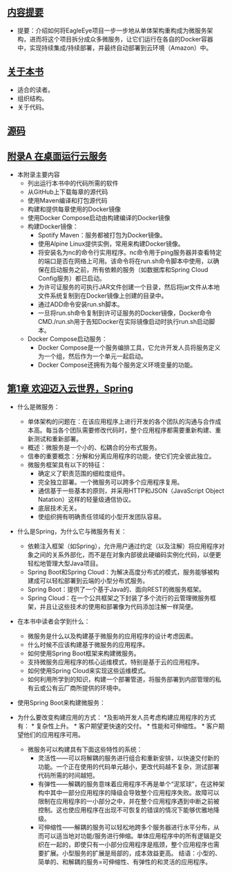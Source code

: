 

## [内容提要](docs/内容提要.md "内容提要")
* 提要：介绍如何将EagleEye项目一步一步地从单体架构重构成为微服务架构，进而将这个项目拆分成众多微服务，让它们运行在各自的Docker容器中，实现持续集成/持续部署，并最终自动部署到云环境（Amazon）中。


## [关于本书](docs/关于本书.md "关于本书")
* 适合的读者。
* 组织结构。
* 关于代码。

## [源码](docs/源码.md "源码")


## [附录A 在桌面运行云服务](docs/附录A%20在桌面运行云服务.md "附录A 在桌面运行云服务")
* 本附录主要内容
    * 列出运行本书中的代码所需的软件
    * 从GitHub上下载每章的源代码
    * 使用Maven编译和打包源代码
    * 构建和提供每章使用的Docker镜像
    * 使用Docker Compose启动由构建编译的Docker镜像
    * 构建Docker镜像：
        * Spotify Maven：服务都被打包为Docker镜像。
        * 使用Alpine Linux提供实例，常用来构建Docker镜像。
        * 将安装名为nc的命令行实用程序。nc命令用于ping服务器并查看特定的端口是否在网络上可用。该命令将在run.sh命令脚本中使用，以确保在启动服务之前，所有依赖的服务（如数据库和Spring Cloud Config服务）都已启动。
        * 为许可证服务的可执行JAR文件创建一个目录，然后将jar文件从本地文件系统复制到在Docker镜像上创建的目录中。
        * 通过ADD命令安装run.sh脚本。
        * 一旦将run.sh命令复制到许可证服务的Docker镜像，Docker命令CMD./run.sh用于告知Docker在实际镜像启动时执行run.sh启动脚本。
    * Docker Compose启动服务：
        * Docker Compose是一个服务编排工具，它允许开发人员将服务定义为一个组，然后作为一个单元一起启动。
        * Docker Compose还拥有为每个服务定义环境变量的功能。



## [第1章 欢迎迈入云世界，Spring](docs/第1章%20欢迎迈入云世界，Spring.md "第1章 欢迎迈入云世界，Spring")

* 什么是微服务：
    * 单体架构的问题在：在该应用程序上进行开发的各个团队的沟通与合作成本高。每当各个团队需要修改代码时，整个应用程序都需要重新构建、重新测试和重新部署。
    * 概述：微服务是一个小的、松耦合的分布式服务。
    * 信奉的重要概念：分解和分离应用程序的功能，使它们完全彼此独立。
    * 微服务框架具有以下的特征：
        * 确定义了职责范围的细粒度组件。
        * 完全独立部署。一个微服务可以跨多个应用程序复用。
        * 通信基于一些基本的原则，并采用HTTP和JSON（JavaScript Object Natation）这样的轻量级通信协议。
        * 底层技术无关。
        * 使组织拥有明确责任领域的小型开发团队容易。

* 什么是Spring，为什么它与微服务有关：
    * 依赖注入框架（如Spring），允许用户通过约定（以及注解）将应用程序对象之间的关系外部化，而不是在对象内部彼此硬编码实例化代码，以便更轻松地管理大型Java项目。
    * Spring Boot和Spring Cloud：为解决高度分布式的模式，服务能够被构建成可以轻松部署到云端的小型分布式服务。
    * Spring Boot：提供了一个基于Java的、面向REST的微服务框架。
    * Spring Cloud：在一个公共框架之下封装了多个流行的云管理微服务框架，并且让这些技术的使用和部署像为代码添加注解一样简便。

* 在本书中读者会学到什么：
    * 微服务是什么以及构建基于微服务的应用程序的设计考虑因素。
    * 什么时候不应该构建基于微服务的应用程序。
    * 如何使用Spring Boot框架来构建微服务。
    * 支持微服务应用程序的核心运维模式，特别是基于云的应用程序。
    * 如何使用Spring Cloud来实现这些运维模式。
    * 如何利用所学到的知识，构建一个部署管道，将服务部署到内部管理的私有云或公有云厂商所提供的环境中。

* 使用Spring Boot来构建微服务：

* 为什么要改变构建应用的方式：
    *及影响开发人员考虑构建应用程序的方式有：
        * 复杂性上升。
        * 客户期望更快速的交付。
        * 性能和可伸缩性。
        * 客户期望他们的应用程序可用。
    * 微服务可以构建具有下面这些特性的系统：
        * 灵活性——可以将解耦的服务进行组合和重新安排，以快速交付新的功能。一个正在使用的代码单元越小，更改代码越不复杂，测试部署代码所需的时间越短。
        * 有弹性——解耦的服务意味着应用程序不再是单个“泥浆球”，在这种架构中其中一部分应用程序的降级会导致整个应用程序失败。故障可以限制在应用程序的一小部分之中，并在整个应用程序遇到中断之前被控制。这也使应用程序在出现不可恢复的错误的情况下能够优雅地降级。
        * 可伸缩性——解耦的服务可以轻松地跨多个服务器进行水平分布，从而可以适当地对功能/服务进行伸缩。单体应用程序中的所有逻辑是交织在一起的，即使只有一小部分应用程序是瓶颈，整个应用程序也需要扩展。小型服务的扩展是局部的，成本效益更高。
    结语：小型的、简单的、和解耦的服务=可伸缩性、有弹性的和灵活的应用程序。















